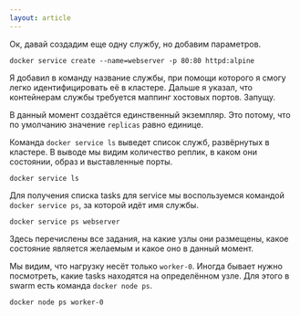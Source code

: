 ```yaml
---
layout: article
---
```


Ок, давай создадим еще одну службу, но добавим параметров.

```
docker service create --name=webserver -p 80:80 httpd:alpine
```

Я добавил в команду название службы, при помощи которого я смогу легко идентифицировать её в кластере. Дальше я указал, что контейнерам службы требуется маппинг хостовых портов. Запущу.

В данный момент создаётся единственный экземпляр. Это потому, что по умолчанию значение `replicas` равно единице.

Команда `docker service ls` выведет список служб, развёрнутых в кластере. В выводе мы видим количество реплик, в каком они состоянии, образ и выставленные порты.

```
docker service ls
```

Для получения списка tasks для service мы воспользуемся командой `docker service ps`, за которой идёт имя службы.

```
docker service ps webserver
```

Здесь перечислены все задания, на какие узлы они размещены, какое состояние является желаемым и какое оно в данный момент.

Мы видим, что нагрузку несёт только `worker-0`. Иногда бывает нужно посмотреть, какие tasks находятся на определённом узле. Для этого в swarm есть команда `docker node ps`.

```
docker node ps worker-0
```
